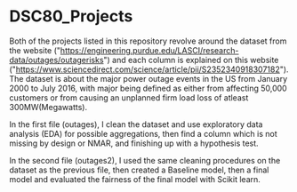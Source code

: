 # DSC80_Projects

Both of the projects listed in this repository revolve around the dataset from the website ("https://engineering.purdue.edu/LASCI/research-data/outages/outagerisks") and each column is explained on this website ("https://www.sciencedirect.com/science/article/pii/S2352340918307182"). The dataset is about the major power outage events in the US from January 2000 to July 2016, with major being defined as either from affecting 50,000 customers or from causing an unplanned firm load loss of atleast 300MW(Megawatts).

In the first file (outages), I clean the dataset and use exploratory data analysis (EDA) for possible aggregations, then find a column
which is not missing by design or NMAR, and finishing up with a hypothesis test.

In the second file (outages2), I used the same cleaning procedures on the dataset as the previous file, then created a Baseline model, then
a final model and evaluated the fairness of the final model with Scikit learn.

